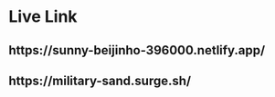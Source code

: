 <h1>Live Link</h1>
<h2>https://sunny-beijinho-396000.netlify.app/<h2>
<h2>https://military-sand.surge.sh/<h2>